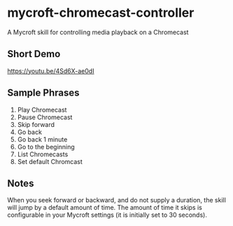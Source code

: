 # mycroft-chromecast-controller
A Mycroft skill for controlling media playback on a Chromecast

## Short Demo
https://youtu.be/4Sd6X-ae0dI

## Sample Phrases
1. Play Chromecast
2. Pause Chromecast
3. Skip forward
4. Go back
5. Go back 1 minute
6. Go to the beginning
7. List Chromecasts
8. Set default Chromcast <device name>

## Notes

When you seek forward or backward, and do not supply a duration, the skill will jump by a default amount of time. The amount of time it skips is configurable in your Mycroft settings (it is initially set to 30 seconds).
